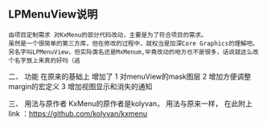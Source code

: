 ## LPMenuView说明
    由项目定制需求 对KxMenu的部分代码改动，主要是为了符合项目的需求。
    虽然是一个很简单的第三方库，但在修改的过程中，就权当是加深Core Graphics的理解吧。
    另名字叫LPMenuView，但实际类名还是MxMenum,毕竟改动的地方也不是很多，话说就这么改个名字放上来真的好吗（逃

二、 功能
    在原来的基础上 增加了
    1 对menuView的mask图层
    2 增加方便调整margin的宏定义
    3 增加视图显示和消失的通知

三、 用法与原作者
    KxMenu的原作者是kolyvan，
    用法与原来一样，
    在此附上link ：https://github.com/kolyvan/kxmenu
